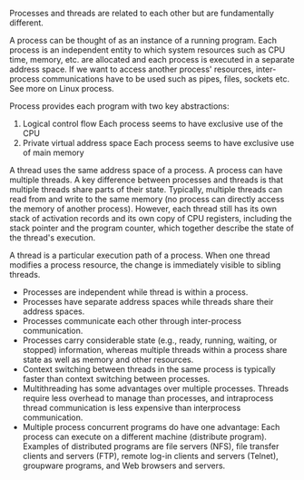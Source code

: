 Processes and threads are related to each other but are fundamentally different.

A process can be thought of as an instance of a running program. Each process is an independent entity to which system resources such as CPU time, memory, etc. are allocated and each process is executed in a separate address space. If we want to access another process' resources, inter-process communications have to be used such as pipes, files, sockets etc. See more on Linux process.

Process provides each program with two key abstractions:

1. Logical control flow
Each process seems to have exclusive use of the CPU
2. Private virtual address space
Each process seems to have exclusive use of main memory

A thread uses the same address space of a process. A process can have multiple threads. A key difference between processes and threads is that multiple threads share parts of their state. Typically, multiple threads can read from and write to the same memory (no process can directly access the memory of another process). However, each thread still has its own stack of activation records and its own copy of CPU registers, including the stack pointer and the program counter, which together describe the state of the thread's execution.

A thread is a particular execution path of a process. When one thread modifies a process resource, the change is immediately visible to sibling threads.

* Processes are independent while thread is within a process.
* Processes have separate address spaces while threads share their address spaces.
* Processes communicate each other through inter-process communication.
* Processes carry considerable state (e.g., ready, running, waiting, or stopped) information, whereas multiple threads within a process share state as well as memory and other resources.
* Context switching between threads in the same process is typically faster than context switching between processes.
* Multithreading has some advantages over multiple processes. Threads require less overhead to manage than processes, and intraprocess thread communication is less expensive than interprocess communication.
* Multiple process concurrent programs do have one advantage: Each process can execute on a different machine (distribute program). Examples of distributed programs are file servers (NFS), file transfer clients and servers (FTP), remote log-in clients and servers (Telnet), groupware programs, and Web browsers and servers.
